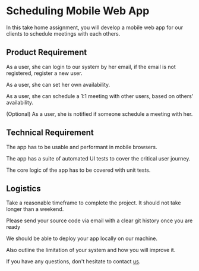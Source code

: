 # Scheduling Mobile Web App

In this take home assignment, you will develop a mobile web app for our clients to schedule meetings with each others.

## Product Requirement

As a user, she can login to our system by her email, if the email is not registered, register a new user.

As a user, she can set her own availability.

As a user, she can schedule a 1:1 meeting with other users, based on others' availability.

(Optional) As a user, she is notified if someone schedule a meeting with her.

## Technical Requirement

The app has to be usable and performant in mobile browsers.

The app has a suite of automated UI tests to cover the critical user journey.

The core logic of the app has to be covered with unit tests.

## Logistics

Take a reasonable timeframe to complete the project. It should not take longer than a weekend.

Please send your source code via email with a clear git history once you are ready

We should be able to deploy your app locally on our machine.

Also outline the limitation of your system and how you will improve it.

If you have any questions, don't hesitate to contact [us](mailto:gilbert.wat@preface.education).
